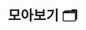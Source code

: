 ---
layout: "collection"
searchHidden: true
title: "모아보기 🗂️"
description: "공부하면서 정리한 것들 모아보기. 📒"
url: "/collection/"
summary: collection
useCategory: false # Priority 1
useTag: false # Priority 2
cover:
  hidden: false
menu:
  - title: "📄 Csharp"
    description: "Chsarp 학습하면서 정리한 글"
    url: "/categories/csharp/"
    cover:
      hidden: false
      image: "/logo/logo-csharp.png"
      alt: "csharp"
  - title: "📄 Unity"
    description: "Unity 학습하면서 정리한 글"
    url: "/categories/unity/"
    cover:
      hidden: false
      image: "/logo/logo-unity-01.png"
      alt: "unity"
      
  - title: "📄 Algorithm"
    description: "Unity 학습하면서 정리한 글"
    url: "/categories/algorithm/"
    cover:
      hidden: false
      image: "/logo/logo-algorithm.png"
      alt: "algorithm"

  - title: "📄 Git"
    description: "Git 학습하면서 정리한 글"
    url: "/categories/git/"
    cover:
      hidden: false
      image: "/logo/logo-git.png"
      alt: "git"    
---